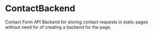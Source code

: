 # ContactBackend
Contact Form API Backend for storing contact requests in static pages without need for of creating a backend for the page.
